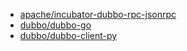 - [apache/incubator-dubbo-rpc-jsonrpc](https://github.com/apache/incubator-dubbo-rpc-jsonrpc)
- [dubbo/dubbo-go](https://github.com/dubbo/dubbo-go)
- [dubbo/dubbo-client-py](https://github.com/dubbo/dubbo-client-py)